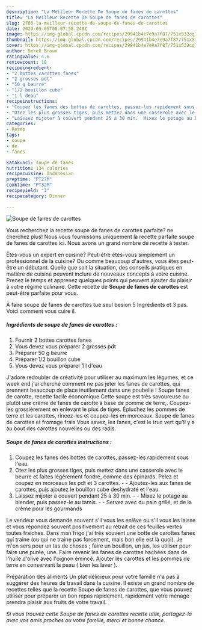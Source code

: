 ```yaml
---
description: "La Meilleur Recette De Soupe de fanes de carottes"
title: "La Meilleur Recette De Soupe de fanes de carottes"
slug: 2760-la-meilleur-recette-de-soupe-de-fanes-de-carottes
date: 2020-09-05T08:07:58.248Z
image: https://img-global.cpcdn.com/recipes/29941b4e7e9a7f87/751x532cq70/soupe-de-fanes-de-carottes-photo-principale-de-la-recette.jpg
thumbnail: https://img-global.cpcdn.com/recipes/29941b4e7e9a7f87/751x532cq70/soupe-de-fanes-de-carottes-photo-principale-de-la-recette.jpg
cover: https://img-global.cpcdn.com/recipes/29941b4e7e9a7f87/751x532cq70/soupe-de-fanes-de-carottes-photo-principale-de-la-recette.jpg
author: Derek Brown
ratingvalue: 4.6
reviewcount: 10
recipeingredient:
- "2 bottes carottes fanes"
- "2 grosses pdt"
- "50 g beurre"
- "1/2 bouillon cube"
- "1 l deau"
recipeinstructions:
- "Coupez les fanes des bottes de carottes, passez-les rapidement sous l&#39;eau."
- "Otez les plus grosses tiges, puis mettez dans une casserole avec le beurre et faites légèrement fondre, comme des épinards. Pelez et coupez en morceaux les pdt et 3 carottes.  Ajoutez-les aux fanes de carottes, puis ajoutez le bouillon cube deshydraté et l&#39;eau."
- "Laissez mijoter à couvert pendant 25 à 30 min.  Mixez le potage au blender, puis passez-le au tamis.  Servez avec du pain grillé, et de la crème pour les gourmands"
categories:
- Resep
tags:
- soupe
- de
- fanes

katakunci: soupe de fanes 
nutrition: 134 calories
recipecuisine: Indonesian
preptime: "PT27M"
cooktime: "PT32M"
recipeyield: "3"
recipecategory: Dinner

---
```



![Soupe de fanes de carottes](https://img-global.cpcdn.com/recipes/29941b4e7e9a7f87/751x532cq70/soupe-de-fanes-de-carottes-photo-principale-de-la-recette.jpg)

Vous recherchez la recette soupe de fanes de carottes parfaite? ne cherchez plus! Nous vous fournissons uniquement la recette parfaite soupe de fanes de carottes ici. Nous avons un grand nombre de recette à tester.

Êtes-vous un expert en cuisine? Peut-être êtes-vous simplement un professionnel de la cuisine? Ou comme beaucoup d'autres, vous êtes peut-être un débutant. Quelle que soit la situation, des conseils pratiques en matière de cuisine peuvent inclure de nouveaux concepts à votre cuisine. Prenez le temps et apprenez quelques points qui peuvent ajouter du plaisir à votre régime culinaire. Cette recette de <strong> Soupe de fanes de carottes </strong> est peut-être parfaite pour vous.

<!--inarticleads1-->

À faire soupe de fanes de carottes tue seul besion 5 Ingrédients et 3 pas. Voici comment vous cuire il.

##### Ingrédients de soupe de fanes de carottes :

1. Fournir 2 bottes carottes fanes
1. Vous devez vous préparer 2 grosses pdt
1. Préparer 50 g beurre
1. Préparer 1/2 bouillon cube
1. Vous devez vous préparer 1 l d&#39;eau


J&#39;adore redoubler de créativité pour utiliser au maximum les légumes, et ce week end j&#39;ai cherché comment ne pas jeter les fanes de carottes, qui prennent beaucoup de place inutilement dans une poubelle ! Soupe fanes de carotte, recette facile économique Cette soupe est très savoureuse ou plutôt une crème de fanes de carotte à base de pomme de terre,. Coupez-les grossièrement en enlevant le plus de tiges. Épluchez les pommes de terre et les carottes, rincez-les et coupez-les en morceaux. Soupe de fanes de carottes et fromage frais Vous savez, les fanes, c&#39;est le truc vert qu&#39;il y a au bout des carottes nouvelles ou des radis. 

<!--inarticleads2-->

##### Soupe de fanes de carottes instructions :

1. Coupez les fanes des bottes de carottes, passez-les rapidement sous l&#39;eau.
1. Otez les plus grosses tiges, puis mettez dans une casserole avec le beurre et faites légèrement fondre, comme des épinards. Pelez et coupez en morceaux les pdt et 3 carottes. -  - Ajoutez-les aux fanes de carottes, puis ajoutez le bouillon cube deshydraté et l&#39;eau.
1. Laissez mijoter à couvert pendant 25 à 30 min. -  - Mixez le potage au blender, puis passez-le au tamis. -  - Servez avec du pain grillé, et de la crème pour les gourmands


Le vendeur vous demande souvent s&#39;il vous les enlève ou s&#39;il vous les laisse et vous répondez souvent positivement au retrait de ces feuilles vertes toutes fraiches. Dans mon frigo j&#39;ai très souvent une botte de carottes fanes qui traine (ou qui ne traine pas forcement, mais bon elle est là quoi). Je m&#39;en sers pour un tas de choses ; faire un bouillon, un jus, les utiliser pour faire une purée, une. Faire revenir les fanes de carottes hachées dans de l&#39;huile d&#39;olive avec l&#39;oignon émincé. Ajouter les carottes et les pommes de terre en conservant la peau ( bien les laver ). 

<!--inarticleads1-->

<p>
Préparation des aliments Un plat délicieux pour votre famille n'a pas à suggérer des heures de travail dans la cuisine. Il existe un grand nombre de recettes telles que la recette Soupe de fanes de carottes, que vous pouvez utiliser pour préparer un bon repas rapidement, rapidement votre ménage prendra plaisir aux fruits de votre travail.
</p>

<p>
<i>Si vous trouvez cette Soupe de fanes de carottes recette utile, partagez-la avec vos amis proches ou votre famille, merci et bonne chance.</i>
</p>
